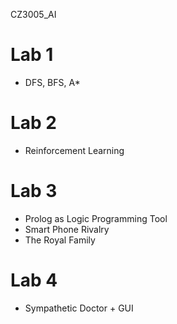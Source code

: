 CZ3005_AI

# Lab 1
- DFS, BFS, A*

# Lab 2
- Reinforcement Learning

# Lab 3
- Prolog as Logic Programming Tool
- Smart Phone Rivalry
- The Royal Family

# Lab 4
- Sympathetic Doctor + GUI